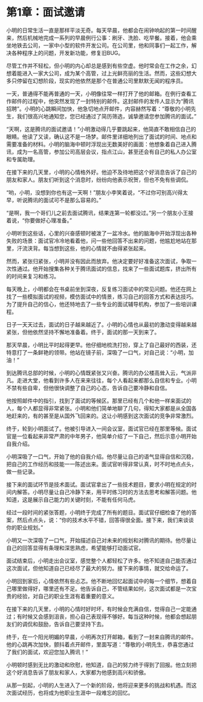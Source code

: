 # 第1章：面试邀请

小明的日常生活一直是那样平淡无奇。每天早晨，他都会在闹钟响起的第一时间醒来，然后机械地完成一系列的早晨例行公事：刷牙、洗脸、吃早餐。接着，他会乘坐地铁去公司，一家中小型的软件开发公司。在公司里，他和同事们一起工作，解决各种程序上的问题，开发新功能，修复旧BUG。

尽管工作并不轻松，但小明的内心却总是感到有些空虚。他时常会在工作之余，幻想着能进入一家大公司，成为某个高管，过上光鲜亮丽的生活。然而，这些幻想大多只停留在幻想阶段，现实的他依然是那个在普通公司里默默无闻的程序员。

一天，普通得不能再普通的一天，小明像往常一样打开了他的邮箱。在例行查看工作邮件的过程中，他突然发现了一封特别的邮件。这封邮件的发件人显示为“腾讯招聘”。小明的心跳瞬间加快，他急切地点开邮件，内容赫然写着：“尊敬的小明先生，我们很高兴地通知您，您已经通过了简历筛选，诚挚邀请您参加腾讯的面试。”

“天啊，这是腾讯的面试邀请！”小明激动得几乎要跳起来，他简直不敢相信自己的眼睛。他读了又读，确认这不是一场梦。邮件里详细地列出了面试的时间、地点和需要准备的材料。小明的脑海中顿时浮现出无数美好的画面：他想象着自己进入腾讯，成为一名高管，参加公司高层会议，指点江山，甚至还会有自己的私人办公室和专属助理。

在接下来的几天里，小明的心情格外好。他迫不及待地把这个好消息告诉了自己的朋友和家人。朋友们听到这个消息时，纷纷向他表示祝贺，但也不免有些调侃。

“哟，小明，没想到你也有这一天啊！”朋友小李笑着说，“不过你可别高兴得太早，听说腾讯的面试可不是那么容易的。”

“是啊，我一个哥们儿之前去面试腾讯，结果连第一轮都没过。”另一个朋友小王接着说，“你要做好心理准备。”

小明听到这些话，心里的兴奋感顿时被泼了一盆冷水。他的脑海中开始浮现出各种失败的场景：面试官冷冷地看着他，问一些他回答不出来的问题，他尴尬地站在那里，汗流浃背。每当想到这些，他的心情就不由得紧张起来。

然而，紧张归紧张，小明并没有因此而放弃。他决定要好好准备这次面试，争取一次性通过。他开始搜集各种关于腾讯面试的信息，找来了一些面试题库，挤出所有的时间来复习和练习。

每天晚上，小明都会在书桌前坐到深夜，反复练习面试中的常见问题。他还在网上找了一些模拟面试的视频，模仿面试中的情景，练习自己的回答方式和表达技巧。为了提升自己的信心，他还特地去了一些专业的面试辅导机构，参加了一些培训课程。

日子一天天过去，面试的日子越来越近了。小明的心情也从最初的激动变得越来越紧张，但他依然坚持不懈地准备着。终于，面试的那一天到来了。

那天早晨，小明比平时起得更早。他仔细地梳洗打扮，穿上了自己最好的西装，还特意打了一条鲜艳的领带。他站在镜子前，深吸了一口气，对自己说：“小明，加油！”

到达腾讯总部的时候，小明的心情既紧张又兴奋。腾讯的办公楼高耸入云，气派非凡。走进大堂，他看到许多人在来来往往，每个人看起来都那么自信和专业。小明不禁有些自卑，但他很快调整了自己的心态，告诉自己要冷静和自信。

他按照邮件中的指引，找到了面试的等候区。那里已经有几个和他一样来面试的人，每个人都显得非常紧张。小明和他们简单地聊了几句，得知大家都是从全国各地赶来的，有的甚至是从国外飞回来的。这让小明感到这次面试的竞争非常激烈。

终于，轮到小明面试了。他被引导进入一间会议室，面试官已经在那里等候。面试官是一位看起来非常严肃的中年男子，他简单介绍了一下自己，然后示意小明开始自我介绍。

小明深吸了一口气，开始了他的自我介绍。他尽量让自己的语气显得自信和沉稳，把自己的工作经历和技能一一陈述出来。面试官听得非常认真，时不时地点点头，做一些记录。

接下来的面试环节是技术面试。面试官拿出了一些技术题目，要求小明在规定的时间内解答。小明尽量让自己冷静下来，用平时练习时的方法去思考和解答问题。他知道，这是展示自己能力的关键时刻，不能有任何马虎。

经过一段时间的紧张答题，小明终于完成了所有的题目。面试官仔细检查了他的答案，然后点点头，说：“你的技术水平不错，回答得很全面。接下来，我们来谈谈你的职业规划。”

小明又一次深吸了一口气，开始描述自己对未来的规划和对腾讯的期待。他尽量让自己的回答显得有条理和深思熟虑，希望能够打动面试官。

面试结束后，小明走出会议室，感觉整个人都轻松了许多。他不知道自己能否通过这次面试，但他知道自己已经尽了最大的努力。接下来的事情，就交给命运了。

小明回到家后，心情依然有些忐忑。他不断地回忆起面试中的每一个细节，想着自己哪里做得好，哪里还有不足。他告诉自己，不管结果如何，这次面试都是一次宝贵的经验，对自己的职业生涯有着重要的意义。

在接下来的几天里，小明的心情时好时坏，有时候会充满自信，觉得自己一定能通过；有时候又会感到沮丧，担心自己表现得不够好。每当这种时候，他都会想起朋友们的调侃和鼓励，告诉自己要坚持下去。

终于，在一个阳光明媚的早晨，小明再次打开邮箱，看到了一封来自腾讯的邮件。他的心跳再次加快，颤抖着点开邮件，里面写道：“尊敬的小明先生，恭喜您通过了我们的面试，欢迎您加入腾讯！”

小明顿时感到无比的激动和欣慰，他知道，自己的努力终于得到了回报。他立刻把这个好消息告诉了朋友和家人，大家都为他感到高兴和骄傲。

从那一刻起，小明的人生进入了一个新的阶段，他将迎来更多的挑战和机遇。而这次面试经历，也将成为他职业生涯中一段难忘的回忆。